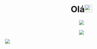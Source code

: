 <div align="center">
   <h1>Olá<img src="https://media.giphy.com/media/hvRJCLFzcasrR4ia7z/giphy.gif" width="25px"></h1>
</div>

<div align="center">
   <img src="https://github-readme-stats.vercel.app/api?username=matheus-garcia&count_private=true&show_icons=true&hide_title=true&hide=stars" />
</div>
<br/>
<div align="center">
   <img src="https://github-profile-trophy.vercel.app/?username=matheus-garcia&theme=flat&no-frame=true&margin-w=30" />
</div>

<!-- It is https://yhype.me/ views count tracker, please remove it or use your own -->
![](https://hit.yhype.me/github/profile?user_id=21963240)
